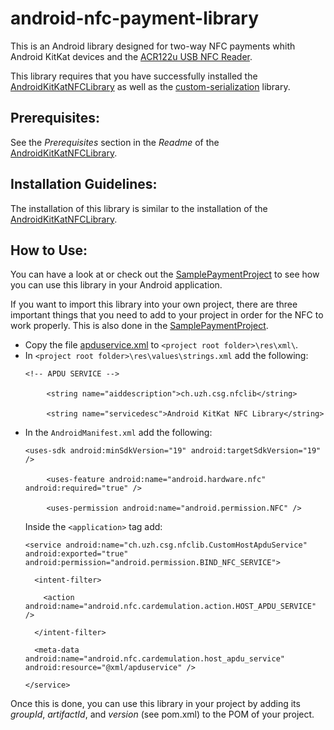 android-nfc-payment-library
===========================

This is an Android library designed for two-way NFC payments whith Android KitKat devices and the <a href="http://www.acs.com.hk/en/products/3/acr122u-usb-nfc-reader/">ACR122u USB NFC Reader</a>.


This library requires that you have successfully installed the <a href="https://github.com/jetonmemeti/android-kitkat-nfc-library">AndroidKitKatNFCLibrary</a> as well as the <a href="https://github.com/jetonmemeti/custom-serialization">custom-serialization</a> library.

Prerequisites:
--------------
See the <i>Prerequisites</i> section in the <i>Readme</i> of the <a href="https://github.com/jetonmemeti/android-kitkat-nfc-library">AndroidKitKatNFCLibrary</a>.<br>

Installation Guidelines:
------------------------
The installation of this library is similar to the installation of the <a href="https://github.com/jetonmemeti/android-kitkat-nfc-library">AndroidKitKatNFCLibrary</a>.

How to Use:
-----------
You can have a look at or check out the <a href="https://github.com/jetonmemeti/SamplePaymentProject">SamplePaymentProject</a> to see how you can use this library in your Android application.

If you want to import this library into your own project, there are three important things that you need to add to your project in order for the NFC to work properly. This is also done in the <a href="https://github.com/jetonmemeti/SamplePaymentProject">SamplePaymentProject</a>.
<ul>
  <li>Copy the file <a href="https://github.com/jetonmemeti/android-nfc-payment-library/blob/develop-tb/res/apduservice.xml">apduservice.xml</a> to <code>&lt;project root folder&gt;\res\xml\</code>.</li>
  <li>In <code>&lt;project root folder&gt;\res\values\strings.xml</code> add the following:<br>
    <pre><code>&lt;!-- APDU SERVICE --&gt;</code><br>
    <code>&lt;string name="aiddescription"&gt;ch.uzh.csg.nfclib&lt;/string&gt;</code><br>
    <code>&lt;string name="servicedesc"&gt;Android KitKat NFC Library&lt;/string&gt;</code></pre>
  </li>
  <li>In the <code>AndroidManifest.xml</code> add the following:<br>
    <pre><code>&lt;uses-sdk android:minSdkVersion="19" android:targetSdkVersion="19" /&gt;</code><br>  
    <code>&lt;uses-feature android:name="android.hardware.nfc" android:required="true" /&gt;</code><br>  
    <code>&lt;uses-permission android:name="android.permission.NFC" /&gt;</code></pre>
    Inside the <code>&lt;application&gt;</code> tag add:<br>
    <pre><code>&lt;service android:name="ch.uzh.csg.nfclib.CustomHostApduService" android:exported="true" android:permission="android.permission.BIND_NFC_SERVICE"&gt;<br>
  &lt;intent-filter&gt;<br>
    &lt;action android:name="android.nfc.cardemulation.action.HOST_APDU_SERVICE" /&gt;<br>
  &lt;/intent-filter&gt;<br>
  &lt;meta-data android:name="android.nfc.cardemulation.host_apdu_service" android:resource="@xml/apduservice" /&gt;<br>
&lt;/service&gt;</code></pre>
  </li>
</ul>

Once this is done, you can use this library in your project by adding its <i>groupId</i>, <i>artifactId</i>, and <i>version</i> (see pom.xml) to the POM of your project.
